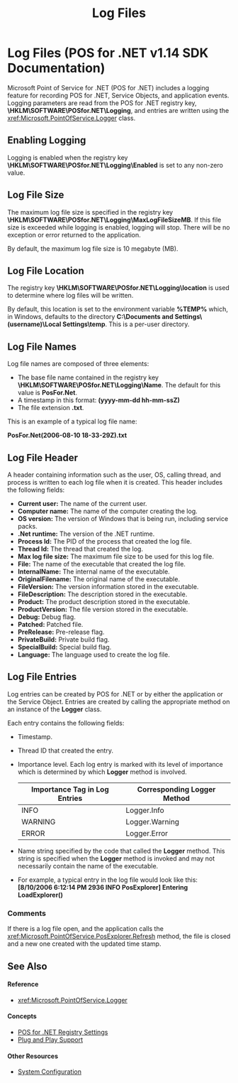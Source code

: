 ﻿---
title: Log Files
description: Log Files (POS for .NET v1.14 SDK Documentation)
ms.date: 03/03/2014
ms.topic: how-to
ms.custom: "pos-restored-from-archive,UpdateFrequency5"
---

# Log Files (POS for .NET v1.14 SDK Documentation)

Microsoft Point of Service for .NET (POS for .NET) includes a logging feature for recording POS for .NET, Service Objects, and application events. Logging parameters are read from the POS for .NET registry key, **\\HKLM\\SOFTWARE\\POSfor.NET\\Logging**, and entries are written using the <xref:Microsoft.PointOfService.Logger> class.

## Enabling Logging

Logging is enabled when the registry key **\\HKLM\\SOFTWARE\\POSfor.NET\\Logging\\Enabled** is set to any non-zero value.

## Log File Size

The maximum log file size is specified in the registry key **\\HKLM\\SOFTWARE\\POSfor.NET\\Logging\\MaxLogFileSizeMB**. If this file size is exceeded while logging is enabled, logging will stop. There will be no exception or error returned to the application.

By default, the maximum log file size is 10 megabyte (MB).

## Log File Location

The registry key **\\HKLM\\SOFTWARE\\POSfor.NET\\Logging\\location** is used to determine where log files will be written.

By default, this location is set to the environment variable **%TEMP%** which, in Windows, defaults to the directory **C:\\Documents and Settings\\(username)\\Local Settings\\temp**. This is a per-user directory.

## Log File Names

Log file names are composed of three elements:

- The base file name contained in the registry key **\\HKLM\\SOFTWARE\\POSfor.NET\\Logging\\Name**. The default for this value is **PosFor.Net**.
- A timestamp in this format: **(yyyy-mm-dd hh-mm-ssZ)**
- The file extension **.txt**.

This is an example of a typical log file name:

**PosFor.Net(2006-08-10 18-33-29Z).txt**

## Log File Header

A header containing information such as the user, OS, calling thread, and process is written to each log file when it is created. This header includes the following fields:

- **Current user:** The name of the current user.
- **Computer name:** The name of the computer creating the log.
- **OS version:** The version of Windows that is being run, including service packs.
- **.Net runtime:** The version of the .NET runtime.
- **Process Id:** The PID of the process that created the log file.
- **Thread Id:** The thread that created the log.
- **Max log file size:** The maximum file size to be used for this log file.
- **File:** The name of the executable that created the log file.
- **InternalName:** The internal name of the executable.
- **OriginalFilename:** The original name of the executable.
- **FileVersion:** The version information stored in the executable.
- **FileDescription:** The description stored in the executable.
- **Product:** The product description stored in the executable.
- **ProductVersion:** The file version stored in the executable.
- **Debug:** Debug flag.
- **Patched:** Patched file.
- **PreRelease:** Pre-release flag.
- **PrivateBuild:** Private build flag.
- **SpecialBuild:** Special build flag.
- **Language:** The language used to create the log file.

## Log File Entries

Log entries can be created by POS for .NET or by either the application or the Service Object. Entries are created by calling the appropriate method on an instance of the **Logger** class.

Each entry contains the following fields:

- Timestamp.

- Thread ID that created the entry.

- Importance level. Each log entry is marked with its level of importance which is determined by which **Logger** method is involved.

    | Importance Tag in Log Entries | Corresponding Logger Method |
    |-------------------------------|-----------------------------|
    | INFO                          | Logger.Info                 |
    | WARNING                       | Logger.Warning              |
    | ERROR                         | Logger.Error                |

- Name string specified by the code that called the **Logger** method. This string is specified when the **Logger** method is invoked and may not necessarily contain the name of the executable.

- For example, a typical entry in the log file would look like this:
    **\[8/10/2006 6:12:14 PM 2936 INFO PosExplorer\] Entering LoadExplorer()**

### Comments

If there is a log file open, and the application calls the <xref:Microsoft.PointOfService.PosExplorer.Refresh> method, the file is closed and a new one created with the updated time stamp.

## See Also

#### Reference

- <xref:Microsoft.PointOfService.Logger>

#### Concepts

- [POS for .NET Registry Settings](pos-for-net-registry-settings.md)
- [Plug and Play Support](plug-and-play-support.md)

#### Other Resources

- [System Configuration](system-configuration.md)
